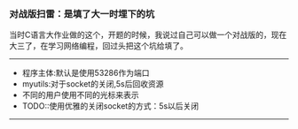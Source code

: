 ### 对战版扫雷：是填了大一时埋下的坑

当时C语言大作业做的这个，开题的时候，我说过自己可以做一个对战版的，现在大三了，在学习网络编程，回过头把这个坑给填了。

***
- 程序主体:默认是使用53286作为端口
- myutils:对于socket的关闭,5s后回收资源 
- 不同的用户使用不同的光标来表示
- TODO::使用优雅的关闭socket的方式：5s以后关闭
***